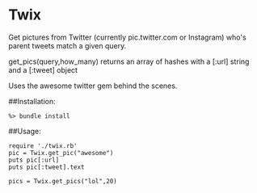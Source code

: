 Twix
====

Get pictures from Twitter (currently pic.twitter.com or Instagram) who's parent tweets match a given query. 

get_pics(query,how_many)
returns an array of hashes with a [:url] string and a [:tweet] object 

Uses the awesome twitter gem behind the scenes.


##Installation:
	
	%> bundle install
	
##Usage:
	
	require './twix.rb'
	pic = Twix.get_pic("awesome")
	puts pic[:url]
	puts pic[:tweet].text
	
	pics = Twix.get_pics("lol",20)
	
